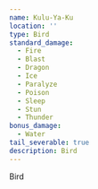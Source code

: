 ```yaml
---
name: Kulu-Ya-Ku
location: ''
type: Bird
standard_damage:
  - Fire
  - Blast
  - Dragon
  - Ice
  - Paralyze
  - Poison
  - Sleep
  - Stun
  - Thunder
bonus_damage:
  - Water
tail_severable: true
description: Bird
---
```

Bird
